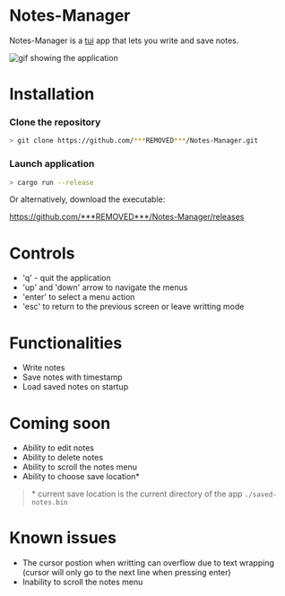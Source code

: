 # Notes-Manager

Notes-Manager is a [tui](https://docs.rs/tui) app that lets you write and save notes.

![gif showing the application](./assets/demo.gif)

# Installation

### Clone the repository

```sh
> git clone https://github.com/***REMOVED***/Notes-Manager.git
```

### Launch application

```sh
> cargo run --release
```

Or alternatively, download the executable:

https://github.com/***REMOVED***/Notes-Manager/releases

# Controls
 - 'q' - quit the application
 - 'up' and 'down' arrow to navigate the menus
 - 'enter' to select a menu action
 - 'esc' to return to the previous screen or leave writting mode

# Functionalities
 - Write notes
 - Save notes with timestamp
 - Load saved notes on startup

# Coming soon
 - Ability to edit notes
 - Ability to delete notes
 - Ability to scroll the notes menu
 - Ability to choose save location*
> \* current save location is the current directory of the app `./saved-notes.bin`

# Known issues

 - The cursor postion when writting can overflow due to text wrapping (cursor will only go to the next line when pressing enter)
 - Inability to scroll the notes menu